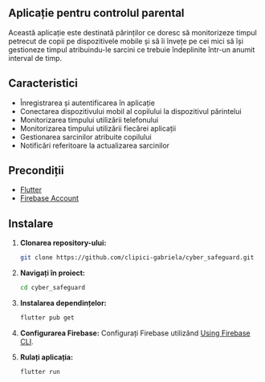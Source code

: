 ## Aplicație pentru controlul parental
Această aplicație este destinată părinților ce doresc să monitorizeze timpul petrecut de copii pe dispozitivele mobile și să îi învețe pe cei mici să își gestioneze timpul atribuindu-le sarcini ce trebuie îndeplinite într-un anumit interval de timp.

## Caracteristici
- Înregistrarea și autentificarea în aplicație
- Conectarea dispozitivului mobil al copilului la dispozitivul părintelui
- Monitorizarea timpului utilizării telefonului
- Monitorizarea timpului utilizării fiecărei aplicații
- Gestionarea sarcinilor atribuite copilului
- Notificări referitoare la actualizarea sarcinilor

## Precondiții
- [Flutter](https://flutter.dev/docs/get-started/install)
- [Firebase Account](https://firebase.google.com/)

## Instalare

1. **Clonarea repository-ului:**

    ```bash
    git clone https://github.com/clipici-gabriela/cyber_safeguard.git
    ```
    
2. **Navigați în proiect:**
    ```bash
    cd cyber_safeguard
    ```
    
3. **Instalarea dependințelor:**
  
    ```bash
    flutter pub get
    ```
4. **Configurarea Firebase:**
     Configurați Firebase utilizând [Using Firebase CLI](https://firebase.google.com/docs/flutter/setup).
5. **Rulați aplicația:**

    ```bash
    flutter run
    ```
  
     
